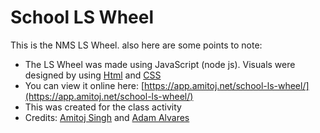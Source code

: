 # School LS Wheel
This is the NMS LS Wheel. also here are some points to note:
  - The LS Wheel was made using JavaScript (node js).
  Visuals were designed by using [Html](https://www.w3.org/html/) and [CSS](https://www.w3.org/Style/CSS/Overview.en.html)
  - You can view it online here: [https://app.amitoj.net/school-ls-wheel/](https://app.amitoj.net/school-ls-wheel/) 
  - This was created for the class activity
  - Credits: [Amitoj Singh](https://github.com/amitojsingh366) and [Adam Alvares](https://github.com/Alvaresada)
